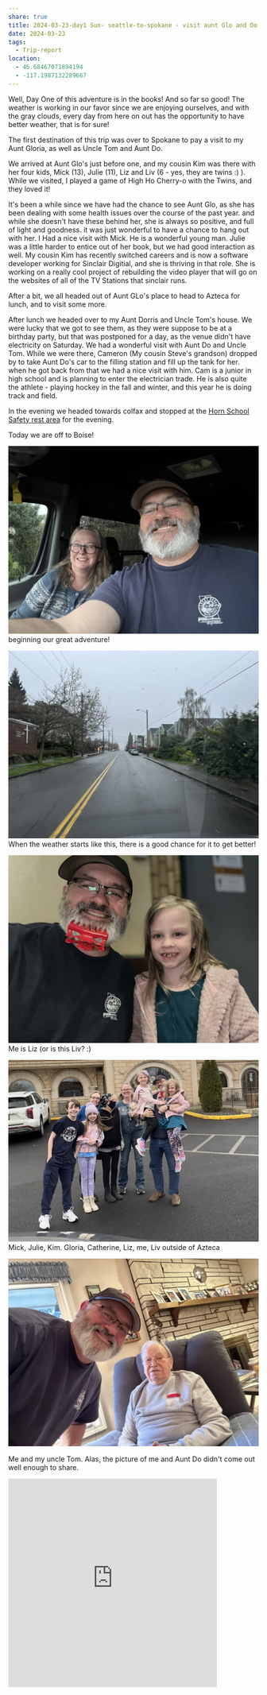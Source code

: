 ```yaml
---
share: true
title: 2024-03-23-day1 Sun- seattle-to-spokane - visit aunt Glo and Do and uncle Tom
date: 2024-03-23
tags:
  - Trip-report
location:
  - 46.68467071894194
  - -117.1987132289667
---
```


Well, Day One of this adventure is in the books! And so far so good!  The weather is working in our favor since we are enjoying ourselves, and with the gray clouds, every day from here on out has the opportunity to have better weather, that is for sure!   

The first destination of this trip was over to Spokane to pay a visit to my Aunt Gloria, as well as Uncle Tom and Aunt Do.  

We arrived at Aunt Glo's just before one, and my cousin Kim was there with her four kids, Mick (13), Julie (11), Liz and Liv (6 - yes, they are twins :) ).   While we visited, I played a game of High Ho Cherry-o with the Twins, and they loved it!   

It's been a while since we have had the chance to see Aunt Glo, as she has been dealing with some health issues over the course of the past year.  and while she doesn't have these behind her, she is always so positive, and full of light and goodness.   it was just wonderful to have a chance to hang out with her.   I Had a nice visit with Mick.  He is a wonderful young man.  Julie was a little harder to entice out of her book, but we had good interaction as well.   My cousin Kim has recently switched careers and is now a software developer working for Sinclair Digitial, and she is thriving in that role.  She is working on a really cool project of rebuilding the video player that will go on the websites of all of the TV Stations that sinclair runs.  

After a bit, we all headed out of Aunt GLo's place to head to Azteca for lunch, and to visit some more.  

After lunch we headed over to my Aunt Dorris and Uncle Tom's house.    We were lucky that we got to see them, as they were suppose to be at a birthday party, but that was postponed for a day, as the venue didn't have electricity on Saturday.  We had a wonderful visit with Aunt Do and Uncle Tom.  While we were there, Cameron (My cousin Steve's grandson) dropped by to take Aunt Do's car to the filling station and fill up the tank for her.  when he got back from that we had a nice visit with him.  Cam is a junior in high school and is planning to enter the electrician trade.  He is also quite the athlete - playing hockey in the fall and winter, and this year he is doing track and field.

In the evening we headed towards colfax and stopped at the [Horn School Safety rest area](https://maps.apple.com/?address=101%E2%80%93105%20Old%20Thornton%20Highway%20Rd,%20Rosalia,%20WA%20%2099170,%20United%20States&ll=47.182200,-117.377330&q=101%E2%80%93105%20Old%20Thornton%20Highway%20Rd) for the evening.    

Today we are off to Boise!


![B1A54787-2583-4714-B7B6-B77FCFA39D7B_1_105_c](../attachments/B1A54787-2583-4714-B7B6-B77FCFA39D7B_1_105_c.jpeg)
beginning our great adventure!


![BFE986B3-5762-4EB0-91AB-BD509E4C4619_1_105_c](../attachments/BFE986B3-5762-4EB0-91AB-BD509E4C4619_1_105_c.jpeg)
When the weather starts like this, there is a good chance for it to get better!


![7EC0C859-0DDE-4031-A2F7-58B5FC53C4B7_1_105_c](../attachments/7EC0C859-0DDE-4031-A2F7-58B5FC53C4B7_1_105_c.jpeg)
Me is Liz (or is this Liv? :)


![IMG_6987](../attachments/IMG_6987.jpeg)
Mick, Julie, Kim. Gloria, Catherine, Liz, me, Liv outside of Azteca

![A37288F5-91E9-40C3-BD3E-AD36AFB295DC_1_105_c](../attachments/A37288F5-91E9-40C3-BD3E-AD36AFB295DC_1_105_c.jpeg)

Me and my uncle Tom.  Alas, the picture of me and Aunt Do didn't come out well enough to share.

<iframe src="https://www.gaiagps.com/public/NXYph8XmPBdl4wLmWE5wCj5C/?embed=True" style="border:none; overflow-y: hidden; background-color:white; min-width: 320px; max-width:420px; width:100%; height: 420px;" seamless />

